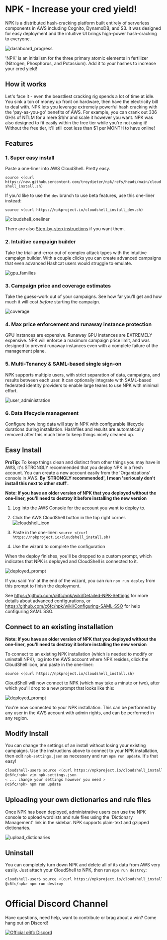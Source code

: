 # NPK - Increase your cred yield!

NPK is a distributed hash-cracking platform built entirely of serverless components in AWS including Cognito, DynamoDB, and S3. It was designed for easy deployment and the intuitive UI brings high-power hash-cracking to everyone.

![dashboard_progress](https://user-images.githubusercontent.com/143415/162669450-1b6da5bb-9e58-4cc5-941c-82b565f86b1b.png)

'NPK' is an initialism for the three primary atomic elements in fertilizer (Nitrogen, Phosphorus, and Potassium). Add it to your hashes to increase your cred yield!

## How it works

Let's face it - even the beastliest cracking rig spends a lot of time at idle. You sink a ton of money up front on hardware, then have the electricity bill to deal with. NPK lets you leverage extremely powerful hash cracking with the 'pay-as-you-go' benefits of AWS. For example, you can crank out 336 GH/s of NTLM for a mere $1/hr and scale it however you want. NPK was also designed to fit easily within the free tier while you're not using it! Without the free tier, it'll still cost less than $1 per MONTH to have online!

## Features

### 1. Super easy install

Paste a one-liner into AWS CloudShell. Pretty easy.

```source <(curl https://raw.githubusercontent.com/troydieter/npk/refs/heads/main/cloudshell_install.sh)```

If you'd like to use the `dev` branch to use beta features, use this one-liner instead:

```source <(curl https://npkproject.io/cloudshell_install_dev.sh)```

![cloudshell_oneliner](https://user-images.githubusercontent.com/143415/160295789-7b4f21fa-4ac3-4900-b78a-7a974b9f48ac.png)

There are also [Step-by-step instructions](https://github.com/c6fc/npk/wiki/Step-by-step-Installation) if you want them.

### 2. Intuitive campaign builder

Take the trial-and-error out of complex attack types with the intuitive campaign builder. With a couple clicks you can create advanced campaigns that even advanced Hashcat users would struggle to emulate.

![gpu_families](https://user-images.githubusercontent.com/143415/156901010-a6ae07e8-273b-496c-8916-b0d8955d840f.png)

### 3. Campaign price and coverage estimates

Take the guess-work out of your campaigns. See how far you'll get and how much it will cost *before* starting the campaign.

![coverage](https://user-images.githubusercontent.com/143415/156901016-a63b2ea1-fcf0-4a48-99c5-a1c6ab2e3221.png)

### 4. Max price enforcement and runaway instance protection

GPU instances are expensive. Runaway GPU instances are EXTREMELY expensive. NPK will enforce a maximum campaign price limit, and was designed to prevent runaway instances even with a complete failure of the management plane.

### 5. Multi-Tenancy & SAML-based single sign-on

NPK supports multiple users, with strict separation of data, campaigns, and results between each user. It can optionally integrate with SAML-based federated identity providers to enable large teams to use NPK with minimal effort.

![user_administration](https://user-images.githubusercontent.com/143415/156901873-6c89bb50-5268-4382-aebd-e45ee5ff2f9f.png)

### 6. Data lifecycle management

Configure how long data will stay in NPK with configurable lifecycle durations during installation. Hashfiles and results are automatically removed after this much time to keep things nicely cleaned up.

## Easy Install

**ProTip:** To keep things clean and distinct from other things you may have in AWS, it's STRONGLY recommended that you deploy NPK in a fresh account. You can create a new account easily from the 'Organizations' console in AWS. **By 'STRONGLY recommended', I mean 'seriously don't install this next to other stuff'.**

**Note: If you have an older version of NPK that you deployed without the one-liner, you'll need to destroy it before installing the new version**

1. Log into the AWS Console for the account you want to deploy to.
2. Click the AWS CloudShell button in the top right corner.
![cloudshell_icon](https://user-images.githubusercontent.com/143415/156901055-5107d4b2-c5b4-4ca5-8454-57e7504e2316.png)

3. Paste in the one-liner: `source <(curl https://npkproject.io/cloudshell_install.sh)`
4. Use the wizard to complete the configuration

When the deploy finishes, you'll be dropped to a custom prompt, which indicates that NPK is deployed and CloudShell is connected to it.

![deployed_prompt](https://user-images.githubusercontent.com/143415/160296855-d2b5a383-445f-44a7-8a06-0051ad215536.png)

If you said 'no' at the end of the wizard, you can run `npm run deploy` from this prompt to finish the deployment.

See https://github.com/c6fc/npk/wiki/Detailed-NPK-Settings for more details about advanced configurations, or https://github.com/c6fc/npk/wiki/Configuring-SAML-SSO for help configuring SAML SSO.

## Connect to an existing installation

**Note: If you have an older version of NPK that you deployed without the one-liner, you'll need to destroy it before installing the new version**

To connect to an existing NPK installation (which is needed to modify or uninstall NPK), log into the AWS account where NPK resides, click the CloudShell icon, and paste in the one-liner:

```source <(curl https://npkproject.io/cloudshell_install.sh)```

CloudShell will now connect to NPK (which may take a minute or two), after which you'll drop to a new prompt that looks like this:

![deployed_prompt](https://user-images.githubusercontent.com/143415/160296855-d2b5a383-445f-44a7-8a06-0051ad215536.png)

You're now connected to your NPK installation. This can be performed by any user in the AWS account with admin rights, and can be performed in any region.

## Modify Install

You can change the settings of an install without losing your existing campaigns. Use the instructions above to connect to your NPK installation, then edit `npk-settings.json` as necessary and run `npm run update`. It's that easy!

```sh
cloudshell-user$ source <(curl https://npkproject.io/cloudshell_install.sh)
@c6fc/npk> vim npk-settings.json
< ... change your settings however you need >
@c6fc/npk> npm run update
```

## Uploading your own dictionaries and rule files

Once NPK has been deployed, administrative users can use the NPK console to upload wordlists and rule files using the 'Dictionary Management' link in the sidebar. NPK supports plain-text and gzipped dictionaries.

![upload_dictionaries](https://user-images.githubusercontent.com/143415/156901465-6e906177-e9fa-4189-8cda-0735813d02c0.png)

## Uninstall

You can completely turn down NPK and delete all of its data from AWS very easily. Just attach your CloudShell to NPK, then run `npm run destroy`:

```sh
cloudshell-user$ source <(curl https://npkproject.io/cloudshell_install.sh)
@c6fc/npk> npm run destroy
```

# Official Discord Channel

Have questions, need help, want to contribute or brag about a win? Come hang out on Discord!

[![Official c6fc Discord](https://discordapp.com/api/guilds/825770240309985310/widget.png?style=banner3)](https://discord.gg/w4G5k92czX)